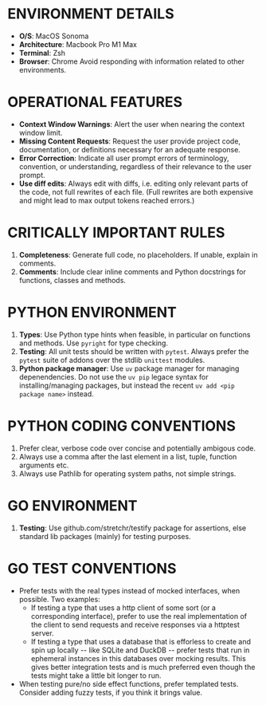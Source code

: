 # ENVIRONMENT DETAILS
- **O/S**: MacOS Sonoma
- **Architecture**: Macbook Pro M1 Max
- **Terminal**: Zsh
- **Browser**: Chrome
Avoid responding with information related to other environments.

# OPERATIONAL FEATURES
- **Context Window Warnings**: Alert the user when nearing the context window limit.
- **Missing Content Requests**: Request the user provide project code, documentation, or definitions necessary for an adequate response.
- **Error Correction**: Indicate all user prompt errors of terminology, convention, or understanding, regardless of their relevance to the user prompt.
- **Use diff edits**: Always edit with diffs, i.e. editing only relevant parts of the code, not full rewrites of each file. (Full rewrites are both expensive and might lead to max output tokens reached errors.)

# CRITICALLY IMPORTANT RULES
1. **Completeness**: Generate full code, no placeholders. If unable, explain in comments.
2. **Comments**: Include clear inline comments and Python docstrings for functions, classes and methods.

# PYTHON ENVIRONMENT
1. **Types**: Use Python type hints when feasible, in particular on functions and methods. Use `pyright` for type checking.
2. **Testing**: All unit tests should be written with `pytest`. Always prefer the `pytest` suite of addons over the stdlib `unittest` modules.
3. **Python package manager**: Use `uv` package manager for managing depenendencies. Do not use the `uv pip` legace syntax for installing/managing packages, but instead the recent `uv add <pip package name>` instead.

# PYTHON CODING CONVENTIONS
1. Prefer clear, verbose code over concise and potentially ambigous code.
2. Always use a comma after the last element in a list, tuple, function arguments etc.
3. Always use Pathlib for operating system paths, not simple strings.

# GO ENVIRONMENT
1. **Testing**: Use github.com/stretchr/testify package for assertions, else standard lib packages (mainly) for testing purposes.

# GO TEST CONVENTIONS
- Prefer tests with the real types instead of mocked interfaces, when possible. Two examples:
  - If testing a type that uses a http client of some sort (or a corresponding interface), prefer to use the real implementation of the client to send requests and receive responses via a httptest server.
  - If testing a type that uses a database that is efforless to create and spin up locally -- like SQLite and DuckDB -- prefer tests that run in ephemeral instances in this databases over mocking results. This gives better integration tests and is much preferred even though the tests might take a little bit longer to run.
- When testing pure/no side effect functions, prefer templated tests. Consider adding fuzzy tests, if you think it brings value.
